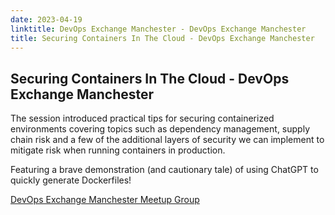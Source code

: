 ```yaml
---
date: 2023-04-19
linktitle: DevOps Exchange Manchester - DevOps Exchange Manchester
title: Securing Containers In The Cloud - DevOps Exchange Manchester
---
```


## Securing Containers In The Cloud - DevOps Exchange Manchester

The session introduced practical tips for securing containerized environments covering topics such as dependency management, supply chain risk and a few of the additional layers of security we can implement to mitigate risk when running containers in production.

Featuring a brave demonstration (and cautionary tale) of using ChatGPT to quickly generate Dockerfiles!

[DevOps Exchange Manchester Meetup Group](https://www.meetup.com/devops-exchange-manchester/events/292843472)

